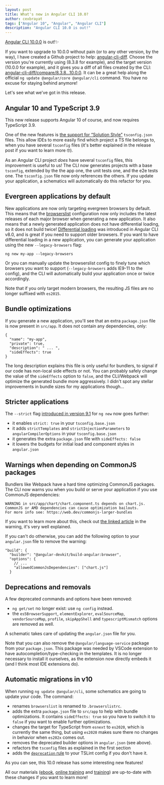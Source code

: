 ```yaml
---
layout: post
title: What's new in Angular CLI 10.0?
author: cexbrayat
tags: ["Angular 10", "Angular", "Angular CLI"]
description: "Angular CLI 10.0 is out!"
---
```


[Angular CLI 10.0.0](https://github.com/angular/angular-cli/releases/tag/v10.0.0) is out!✨

If you want to upgrade to 10.0.0 without pain (or to any other version, by the way), I have created a Github project to help: [angular-cli-diff](https://github.com/cexbrayat/angular-cli-diff). Choose the version you're currently using (8.3.8 for example), and the target version (10.0.0 for example), and it gives you a diff of all files created by the CLI: [angular-cli-diff/compare/8.3.8...10.0.0](https://github.com/cexbrayat/angular-cli-diff/compare/8.3.8...10.0.0).
It can be a great help along the official `ng update @angular/core @angular/cli` command.
You have no excuse for staying behind anymore!

Let's see what we've got in this release.

## Angular 10 and TypeScript 3.9

This new release supports Angular 10 of course,
and now requires TypeScript 3.9.

One of the new features is
[the support for “Solution Style”](https://devblogs.microsoft.com/typescript/announcing-typescript-3-9/#solution-style-tsconfig) `tsconfig.json` files.
This allow IDEs to more easily find which project a TS file belongs to,
when you have several `tsconfig` files
(it's better explained in the release post if you want to learn more 🤓).

As an Angular CLI project _does_ have several `tsconfig` files,
this improvement is useful to us!
The CLI now generates projects with a base `tsconfig`,
extended by the the app one, the unit tests one, and the e2e tests one.
The `tsconfig.json` file now only references the others.
If you update your application,
a schematics will automatically do this refactor for you.

## Evergreen applications by default

New applications are now only targeting evergreen browsers by default.
This means that the [browserslist](https://github.com/browserslist/browserslist)
configuration now only includes the latest releases of each major browser
when generating a new application.
It also means that a newly generated application does not have differential loading,
so it does not build twice!
[Differential loading](/2019/05/29/angular-cli-8.0) was introduced in Angular CLI v8.0,
and is great if you need to support older browsers.
If you want to have differential loading in a new application,
you can generate your application using the new `--legacy-browsers` flag:

    ng new my-app --legacy-browsers

Or you can manually update the browserslist config to finely tune which browsers you want to support
(`--legacy-browsers` adds IE9-11 to the config),
and the CLI will automatically build your application once or twice accordingly.

Note that if you only target modern browsers,
the resulting JS files are no longer suffixed with `es2015`.

## Bundle optimizations

If you generate a new application,
you'll see that an extra `package.json` file is now present in `src/app`.
It does not contain any dependencies, only:

    {
      "name": "my-app",
      "private": true,
      "description": " ... ",
      "sideEffects": true
    }

The long description explains this file is only useful for bundlers,
to signal if our code has non-local side effects or not.
You can probably safely change the value of the `sideEffects` option to `false`,
and the CLI/Webpack will optimize the generated bundle more aggressively.
I didn't spot any stellar improvements in bundle sizes for my applications though...

## Stricter applications

The `--strict` flag [introduced in version 9.1](/2020/03/26/angular-cli-9.1)
for `ng new` now goes further:

- it enables `strict: true` in your `tsconfig.base.json`
- it adds `strictTemplates` and `strictInjectionParameters` to `angularCompilerOptions` in your `tsconfig.base.json`
- it generates the extra `package.json` file with `sideEffects: false`
- it lowers the budgets for initial load and component styles in `angular.json`

## Warnings when depending on CommonJS packages

Bundlers like Webpack have a hard time optimizing CommonJS packages.
The CLI now warns you when you build or serve your application if you use CommonJS dependencies:

    WARNING in src/app/chart/chart.component.ts depends on chart.js. CommonJS or AMD dependencies can cause optimization bailouts.
    For more info see: https://web.dev/commonjs-larger-bundles

If you want to learn more about this,
check out [the linked article](https://web.dev/commonjs-larger-bundles/)
in the warning, it's very well explained.

If you can't do otherwise,
you can add the following option to your `angular.json` file to remove the warning:

    "build": {
      "builder": "@angular-devkit/build-angular:browser",
      "options": {
        // ...
        "allowedCommonJsDependencies": ["chart.js"]
      }


## Deprecations and removals

A few deprecated commands and options have been removed:

- `ng get/set` no longer exist: use `ng config` instead.
- the `es5BrowserSupport`, `elementExplorer`, `evalSourceMap`, `vendorSourceMap`, `profile`, `skipAppShell` and `typescriptMismatch` options are removed as well.

A schematic takes care of updating the `angular.json` file for you.

Note that you can also remove the `@angular/language-service` package from your `package.json`.
This package was needed by VSCode extension to have autocompletion/type-checking in the templates.
It is no longer necessary to install it ourselves, as the extension now directly embeds it
(and I think most IDE extensions do).

## Automatic migrations in v10

When running `ng update @angular/cli`, some schematics are going to update your code.
The command:

- renames `browserslist` is renamed to `.browserslistrc`.
- adds the extra `package.json` file to `src/app` to help with bundle optimizations. It contains `sideEffects: true` so you have to switch it to `false` if you want to enable further optimizations.
- changes the target for TypeScript from `esnext` to `es2020`, which is currently the same thing, but using `es2020` makes sure there no changes in behavior when `es202x` comes out.
- removes the deprecated builder options in `angular.json` (see above).
- refactors the `tsconfig` files as explained in the first section
- adds the [`deprecation` rule](https://palantir.github.io/tslint/rules/deprecation/) to your TSLint config if you don't have it.

As you can see, this 10.0 release has some interesting new features!

All our materials ([ebook](https://books.ninja-squad.com/angular), [online training](https://angular-exercises.ninja-squad.com/) and [training](https://ninja-squad.com/training/angular)) are up-to-date with these changes if you want to learn more!
